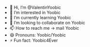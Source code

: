 - 👋 Hi, I’m @ValentinYoobic
- 👀 I’m interested in Yoobic
- 🌱 I’m currently learning Yoobic
- 💞️ I’m looking to collaborate on Yoobic
- 📫 How to reach me -> mail Yoobic
- 😄 Pronouns: Yoobic/Yoobic
- ⚡ Fun fact: Yoobic4Ever

<!---
ValentinYoobic/ValentinYoobic is a ✨ special ✨ repository because its `README.md` (this file) appears on your GitHub profile.
You can click the Preview link to take a look at your changes.
--->

